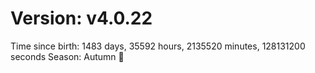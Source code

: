 # Version: v4.0.22
Time since birth: 1483 days, 35592 hours, 2135520 minutes, 128131200 seconds
Season: Autumn 🍁
